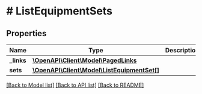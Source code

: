 # # ListEquipmentSets

## Properties

Name | Type | Description | Notes
------------ | ------------- | ------------- | -------------
**_links** | [**\OpenAPI\Client\Model\PagedLinks**](PagedLinks.md) |  | [optional]
**sets** | [**\OpenAPI\Client\Model\ListEquipmentSet[]**](ListEquipmentSet.md) |  | [optional]

[[Back to Model list]](../../README.md#models) [[Back to API list]](../../README.md#endpoints) [[Back to README]](../../README.md)
